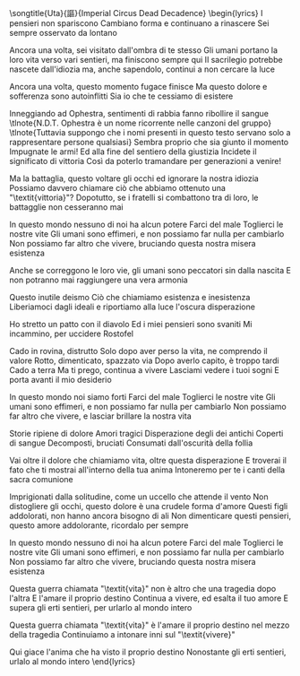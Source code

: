 \songtitle{Uta}{謳}{Imperial Circus Dead Decadence}
\begin{lyrics}
I pensieri non spariscono
Cambiano forma e continuano a rinascere
Sei sempre osservato da lontano

Ancora una volta, sei visitato dall'ombra di te stesso
Gli umani portano la loro vita verso vari sentieri, ma finiscono sempre qui
Il sacrilegio potrebbe nascete dall'idiozia ma, anche sapendolo, continui a non cercare la luce

Ancora una volta, questo momento fugace finisce
Ma questo dolore e sofferenza sono autoinflitti
Sia io che te cessiamo di esistere

Inneggiando ad Ophestra, sentimenti di rabbia fanno ribollire il sangue
\tlnote{N.D.T. Ophestra è un nome ricorrente nelle canzoni del gruppo}
\tlnote{Tuttavia suppongo che i nomi presenti in questo testo servano solo a rappresentare persone qualsiasi}
Sembra proprio che sia giunto il momento
Impugnate le armi!
Ed alla fine del sentiero della giustizia
Incidete il significato di vittoria
Così da poterlo tramandare per generazioni a venire!

Ma la battaglia, questo voltare gli occhi ed ignorare la nostra idiozia
Possiamo davvero chiamare ciò che abbiamo ottenuto una "\textit{vittoria}"?
Dopotutto, se i fratelli si combattono tra di loro, le battagglie non cesseranno mai

In questo mondo nessuno di noi ha alcun potere
Farci del male
Toglierci le nostre vite
Gli umani sono effimeri, e non possiamo far nulla per cambiarlo
Non possiamo far altro che vivere, bruciando questa nostra misera esistenza

Anche se correggono le loro vie, gli umani sono peccatori sin dalla nascita
E non potranno mai raggiungere una vera armonia

Questo inutile deismo
Ciò che chiamiamo esistenza e inesistenza
Liberiamoci dagli ideali e riportiamo alla luce l'oscura disperazione

Ho stretto un patto con il diavolo
Ed i miei pensieri sono svaniti
Mi incammino, per uccidere Rostofel

Cado in rovina, distrutto
Solo dopo aver perso la vita, ne comprendo il valore
Rotto, dimenticato, spazzato via
Dopo averlo capito, è troppo tardi
Cado a terra
Ma ti prego, continua a vivere
Lasciami vedere i tuoi sogni
E porta avanti il mio desiderio

In questo mondo noi siamo forti
Farci del male
Toglierci le nostre vite
Gli umani sono effimeri, e non possiamo far nulla per cambiarlo
Non possiamo far altro che vivere, e lasciar brillare la nostra vita

Storie ripiene di dolore
Amori tragici
Disperazione degli dei antichi
Coperti di sangue
Decomposti, bruciati
Consumati dall'oscurità della follia

Vai oltre il dolore che chiamiamo vita, oltre questa disperazione
E troverai il fato che ti mostrai all'interno della tua anima
Intoneremo per te i canti della sacra comunione

Imprigionati dalla solitudine, come un uccello che attende il vento
Non distogliere gli occhi, questo dolore è una crudele forma d'amore
Questi figli addolorati, non hanno ancora bisogno di ali
Non dimenticare questi pensieri, questo amore addolorante, ricordalo per sempre

In questo mondo nessuno di noi ha alcun potere
Farci del male
Toglierci le nostre vite
Gli umani sono effimeri, e non possiamo far nulla per cambiarlo
Non possiamo far altro che vivere, bruciando questa nostra misera esistenza

Questa guerra chiamata "\textit{vita}" non è altro che una tragedia dopo l'altra
E l'amare il proprio destino
Continua a vivere, ed esalta il tuo amore
E supera gli erti sentieri, per urlarlo al mondo intero

Questa guerra chiamata "\textit{vita}" è l'amare il proprio destino nel mezzo della tragedia
Continuiamo a intonare inni sul "\textit{vivere}"

Qui giace l'anima che ha visto il proprio destino
Nonostante gli erti sentieri, urlalo al mondo intero
\end{lyrics}
